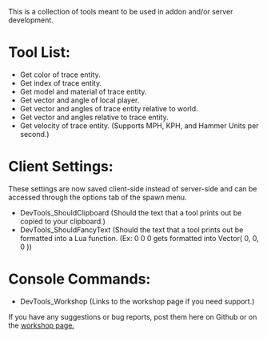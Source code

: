 This is a collection of tools meant to be used in addon and/or server development.

# Tool List:
<ul>
  <li>Get color of trace entity.</li>
  <li>Get index of trace entity.</li>
  <li>Get model and material of trace entity.</li>
  <li>Get vector and angle of local player.</li>
  <li>Get vector and angles of trace entity relative to world.</li>
  <li>Get vector and angles relative to trace entity.</li>
  <li>Get velocity of trace entity. (Supports MPH, KPH, and Hammer Units per second.)</li>
</ul>

# Client Settings:
These settings are now saved client-side instead of server-side and can be accessed through the options tab of the spawn menu.
<ul>
  <li>DevTools_ShouldClipboard (Should the text that a tool prints out be copied to your clipboard.)</li>
  <li>DevTools_ShouldFancyText (Should the text that a tool prints out be formatted into a Lua function. (Ex: 0 0 0 gets formatted into Vector( 0, 0, 0 ))</li>
</ul>

# Console Commands:
<ul>
  <li>DevTools_Workshop (Links to the workshop page if you need support.)</li>
</ul>

If you have any suggestions or bug reports, post them here on Github or on the [workshop page.](https://steamcommunity.com/sharedfiles/filedetails/?id=1614988605)
